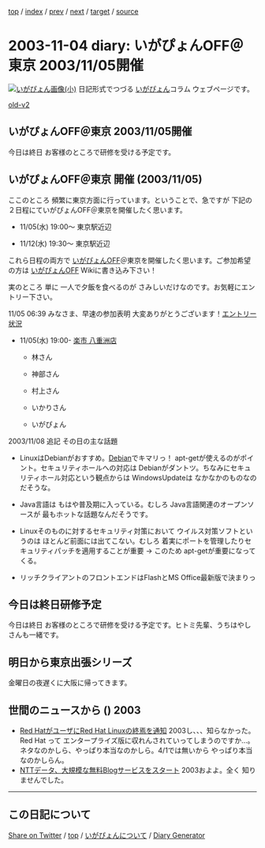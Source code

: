 [top](../index.html) 
 / [index](index.html) 
 / [prev](ig031103.html) 
 / [next](ig031108.html) 
 / [target](https://igapyon.github.io/diary/2003/ig031104.html) 
 / [source](https://github.com/igapyon/diary/blob/gh-pages/2003/ig031104.src.md) 

2003-11-04 diary: いがぴょんOFF＠東京 2003/11/05開催
=====================================================================================================
[![いがぴょん画像(小)](https://igapyon.github.io/diary/images/iga200306s.jpg "いがぴょん")](https://igapyon.github.io/diary/memo/memoigapyon.html) 日記形式でつづる [いがぴょん](https://igapyon.github.io/diary/memo/memoigapyon.html)コラム ウェブページです。

[old-v2](ig031104-orig.html)

## いがぴょんOFF＠東京 2003/11/05開催

今日は終日 お客様のところで研修を受ける予定です。


## いがぴょんOFF＠東京 開催 (2003/11/05)

ここのところ 頻繁に東京方面に行っています。ということで、急ですが 下記の２日程にていがぴょんOFF＠東京を開催したく思います。

* 11/05(水) 19:00～ 東京駅近辺
  
* 11/12(水) 19:30～ 東京駅近辺

これら日程の両方で [いがぴょんOFF](http://www.hyuki.com/yukiwiki/wiki.cgi?%A4%A4%A4%AC%A4%D4%A4%E7%A4%F3OFF)＠東京を開催したく思います。ご参加希望の方は [いがぴょんOFF](http://www.hyuki.com/yukiwiki/wiki.cgi?%A4%A4%A4%AC%A4%D4%A4%E7%A4%F3OFF) Wikiに書き込み下さい！

実のところ 単に 一人で夕飯を食べるのが さみしいだけなのです。お気軽にエントリー下さい。

11/05 06:39 みなさま、早速の参加表明 大変ありがとうございます！[エントリー状況](http://www.hyuki.com/yukiwiki/wiki.cgi?%A4%A4%A4%AC%A4%D4%A4%E7%A4%F3OFF)

* 11/05(水) 19:00- [楽市 八重洲店](http://r.gnavi.co.jp/g383805/)
  
  * 林さん
    
  * 神部さん
    
  * 村上さん
    
  * いかりさん
    
  * いがぴょん
  

2003/11/08 追記 その日の主な話題

* LinuxはDebianがおすすめ。[Debian](http://www.igapyon.jp/igapyon/diary/keyword/debian.html)でキマリっ！
  apt-getが使えるのがポイント。セキュリティホールへの対応は Debianがダントツ。ちなみにセキュリティホール対応という観点からは
  WindowsUpdateは なかなかのものなのだそうな。
  
* Java言語は もはや普及期に入っている。むしろ Java言語関連のオープンソースが
  最もホットな話題なんだそうです。
  
* Linuxそのものに対するセキュリティ対策において ウイルス対策ソフトというのは
  ほとんど前面には出てこない。むしろ 着実にポートを管理したりセキュリティパッチを適用することが重要
  → このため apt-getが重要になってくる。
  
* リッチクライアントのフロントエンドはFlashとMS Office最新版で決まりっ

## 今日は終日研修予定

今日は終日 お客様のところで研修を受ける予定です。ヒトミ先輩、うちはやしさんも一緒です。

## 明日から東京出張シリーズ

金曜日の夜遅くに大阪に帰ってきます。

## 世間のニュースから () 2003

* [Red HatがユーザにRed Hat Linuxの終焉を通知](http://slashdot.jp/article.pl?sid=03/11/04/084208&topic=61)  2003し、、、知らなかった。Red Hat って エンタープライズ版に収れんされていってしまうのですか…。ネタなのかしら、やっぱり本当なのかしら。4/1では無いから やっぱり本当なのかしらん。
* [NTTデータ、大規模な無料Blogサービスをスタート](http://www.zdnet.co.jp/news/0311/04/njbt_02.html)  2003およよ。全く 知りませんでした。


----------------------------------------------------------------------------------------------------

## この日記について

[Share on Twitter](https://twitter.com/intent/tweet?hashtags=igapyon%2Cdiary%2C%E3%81%84%E3%81%8C%E3%81%B4%E3%82%87%E3%82%93&text=%E3%81%84%E3%81%8C%E3%81%B4%E3%82%87%E3%82%93OFF%EF%BC%A0%E6%9D%B1%E4%BA%AC+2003%2F11%2F05%E9%96%8B%E5%82%AC&url=https%3A%2F%2Figapyon.github.io%2Fdiary%2F2003%2Fig031104.html) / [top](../index.html) / [いがぴょんについて](https://igapyon.github.io/diary/memo/memoigapyon.html) / [Diary Generator](https://github.com/igapyon/igapyonv3)
